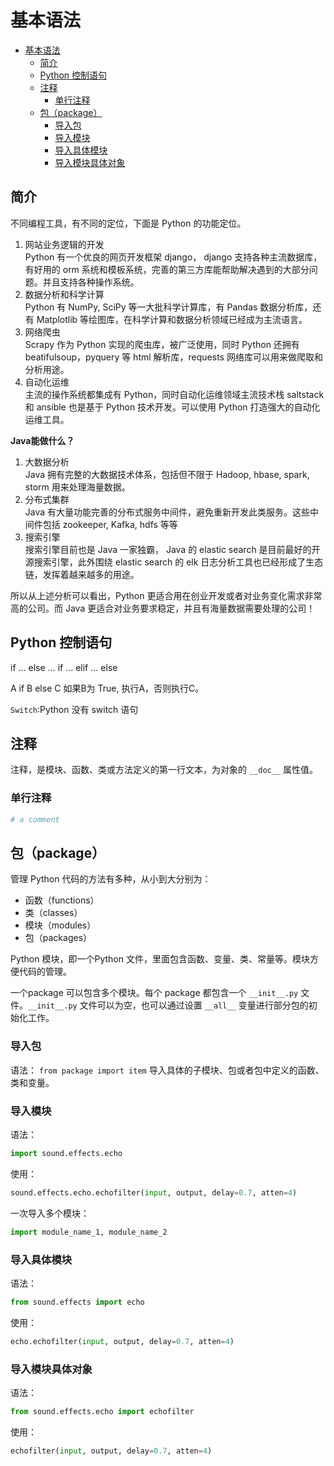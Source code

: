 # 基本语法

- [基本语法](#%e5%9f%ba%e6%9c%ac%e8%af%ad%e6%b3%95)
  - [简介](#%e7%ae%80%e4%bb%8b)
  - [Python 控制语句](#python-%e6%8e%a7%e5%88%b6%e8%af%ad%e5%8f%a5)
  - [注释](#%e6%b3%a8%e9%87%8a)
    - [单行注释](#%e5%8d%95%e8%a1%8c%e6%b3%a8%e9%87%8a)
  - [包（package）](#%e5%8c%85package)
    - [导入包](#%e5%af%bc%e5%85%a5%e5%8c%85)
    - [导入模块](#%e5%af%bc%e5%85%a5%e6%a8%a1%e5%9d%97)
    - [导入具体模块](#%e5%af%bc%e5%85%a5%e5%85%b7%e4%bd%93%e6%a8%a1%e5%9d%97)
    - [导入模块具体对象](#%e5%af%bc%e5%85%a5%e6%a8%a1%e5%9d%97%e5%85%b7%e4%bd%93%e5%af%b9%e8%b1%a1)

## 简介

不同编程工具，有不同的定位，下面是 Python 的功能定位。

1. 网站业务逻辑的开发  
Python 有一个优良的网页开发框架 django， django 支持各种主流数据库，有好用的 orm 系统和模板系统，完善的第三方库能帮助解决遇到的大部分问题。并且支持各种操作系统。
2. 数据分析和科学计算  
Python 有 NumPy, SciPy 等一大批科学计算库，有 Pandas 数据分析库，还有 Matplotlib 等绘图库，在科学计算和数据分析领域已经成为主流语言。
3. 网络爬虫  
Scrapy 作为 Python 实现的爬虫库，被广泛使用，同时 Python 还拥有 beatifulsoup，pyquery 等 html 解析库，requests 网络库可以用来做爬取和分析用途。
4. 自动化运维  
主流的操作系统都集成有 Python，同时自动化运维领域主流技术栈 saltstack 和 ansible 也是基于 Python 技术开发。可以使用 Python 打造强大的自动化运维工具。

**Java能做什么？**  

1. 大数据分析  
Java 拥有完整的大数据技术体系，包括但不限于 Hadoop, hbase, spark, storm 用来处理海量数据。
2. 分布式集群  
Java 有大量功能完善的分布式服务中间件，避免重新开发此类服务。这些中间件包括 zookeeper, Kafka, hdfs 等等
3. 搜索引擎  
搜索引擎目前也是 Java 一家独霸， Java 的 elastic search 是目前最好的开源搜索引擎，此外围绕 elastic search 的 elk 日志分析工具也已经形成了生态链，发挥着越来越多的用途。

所以从上述分析可以看出，Python 更适合用在创业开发或者对业务变化需求非常高的公司。而 Java 更适合对业务要求稳定，并且有海量数据需要处理的公司！

## Python 控制语句

if … else …
if … elif … else

A if B else C
如果B为 True, 执行A，否则执行C。

`Switch`:Python 没有 switch 语句

## 注释

注释，是模块、函数、类或方法定义的第一行文本，为对象的 `__doc__` 属性值。

### 单行注释

```py
# a comment
```

## 包（package）

管理 Python 代码的方法有多种，从小到大分别为：

- 函数（functions）
- 类（classes）
- 模块（modules）
- 包（packages）

Python 模块，即一个Python 文件，里面包含函数、变量、类、常量等。模块方便代码的管理。

一个package 可以包含多个模块。每个 package 都包含一个 `__init__.py` 文件。`__init__.py` 文件可以为空，也可以通过设置 `__all__` 变量进行部分包的初始化工作。

### 导入包

语法：
`from package import item` 导入具体的子模块、包或者包中定义的函数、类和变量。

### 导入模块

语法：

```py
import sound.effects.echo
```

使用：

```py
sound.effects.echo.echofilter(input, output, delay=0.7, atten=4)
```

一次导入多个模块：

```py
import module_name_1, module_name_2
```

### 导入具体模块

语法：

```py
from sound.effects import echo
```

使用：

```py
echo.echofilter(input, output, delay=0.7, atten=4)
```

### 导入模块具体对象

语法：

```py
from sound.effects.echo import echofilter
```

使用：

```py
echofilter(input, output, delay=0.7, atten=4)
```

